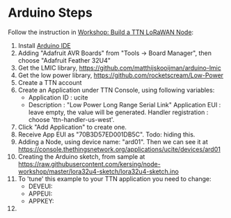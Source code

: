 # Arduino Steps

Follow the instruction in [Workshop: Build a TTN LoRaWAN Node](https://github.com/kersing/node-workshop/blob/master/lora32u4.md):

1. Install [Arduino IDE](https://www.arduino.cc/en/Main/Software)
2. Adding "Adafruit AVR Boards" from "Tools -> Board Manager", then choose "Adafruit Feather 32U4" 
3. Get the LMIC library, https://github.com/matthijskooijman/arduino-lmic
4. Get the low power library, https://github.com/rocketscream/Low-Power
5. Create a TTN account
6. Create an Application under TTN Console, using following variables:
    - Application ID : ucite
    - Description : "Low Power Long Range Serial Link"
Application EUI : leave empty, the value will be generated. 
Handler registration : choose 'ttn-handler-us-west'.
7. Click "Add Application" to create one.
8. Receive App EUI as  "70B3D57ED001DB5C". Todo: hiding this.
9. Adding a Node, using device name: "ard01".  Then we can see it at https://console.thethingsnetwork.org/applications/ucite/devices/ard01
10. Creating the Arduino sketch, from sample at  https://raw.githubusercontent.com/kersing/node-workshop/master/lora32u4-sketch/lora32u4-sketch.ino
11. To 'tune' this example to your TTN application you need to change:
    - DEVEUI: 
    - APPEUI: 
    - APPKEY: 
12. 
